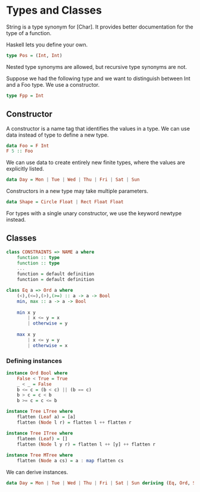 # Types and Classes

String is a type synonym for [Char]. It provides better documentation for the type of a function.

Haskell lets you define your own.

``` haskell
type Pos = (Int, Int)
```

Nested type synonyms are allowed, but recursive type synonyms are not.

Suppose we had the following type and we want to distinguish between Int and a Foo type. We use a constructor.

``` haskell
type Fpp = Int
```

## Constructor

A constructor is a name tag that identifies the values in a type.
We can use data instead of type to define a new type.

``` haskell
data Foo = F Int
F 5 :: Foo
```

We can use data to create entirely new finite types, where the values are explicitly listed.

``` haskell
data Day = Mon | Tue | Wed | Thu | Fri | Sat | Sun
```

Constructors in a new type may take multiple parameters.

``` haskell
data Shape = Circle Float | Rect Float Float
```

For types with a single unary constructor, we use the keyword newtype instead.

## Classes

``` haskell
class CONSTRAINTS => NAME a where
    function :: type
    function :: type
    ...
    function = default definition
    function = default definition
```

```haskell
class Eq a => Ord a where
    (<),(<=),(>),(>=) :: a -> a -> Bool
    min, max :: a -> a -> Bool
    
    min x y
        | x <= y = x
        | otherwise = y
        
    max x y
        | x <= y = y
        | otherwise = x
```

### Defining instances

``` haskell
instance Ord Bool where
    False < True = True
    _ < _ = False
    b <= c = (b < c) || (b == c)
    b > c = c < b
    b >= c = c <= b
```

``` haskell
instance Tree LTree where
    flatten (Leaf a) = [a]
    flatten (Node l r) = flatten l ++ flatten r

instance Tree ITree where
    flateen (Leaf) = []
    flatten (Node l y r) = flatten l ++ [y] ++ flatten r
    
instance Tree MTree where
    flatten (Node a cs) = a : map flatten cs
```

We can derive instances.

``` haskell
data Day = Mon | Tue | Wed | Thu | Fri | Sat | Sun deriving (Eq, Ord, Show, Read)
```

